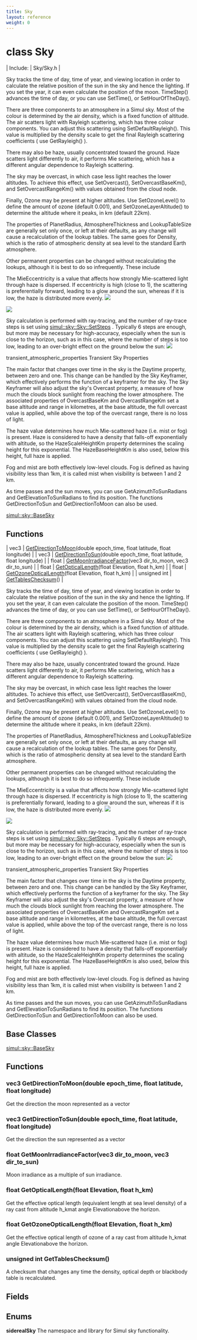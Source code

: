 ```yaml
---
title: Sky
layout: reference
weight: 0
---
```

class Sky
===

| Include: | Sky/Sky.h |

Sky tracks the time of day, time of year, and viewing location in order to
calculate the relative position of the sun in the sky and hence the lighting.
If you set the year, it can even calculate the position of the moon.
TimeStep() advances the time of day, or you can use SetTime(), or SetHourOfTheDay().

There are three components to an atmosphere in a Simul sky. Most of the colour is determined by the
air density, which is a fixed function of altitude. The air scatters light with Rayleigh scattering, which has three
colour components. You can adjust this scattering using SetDefaultRayleigh(). This value is multiplied
by the density scale to get the final Rayleigh scattering coefficients ( use GetRayleigh() ).

There may also be haze, usually concentrated toward the ground. Haze scatters light differently to air,
it performs Mie scattering, which has a different angular dependence to Rayleigh scattering.

The sky may be overcast, in which case less light reaches the lower altitudes. To achieve this effect, use
SetOvercast(), SetOvercastBaseKm(), and SetOvercastRangeKm() with values obtained from the cloud node.

Finally, Ozone may be present at higher altitudes. Use SetOzoneLevel() to define the amount of ozone (default 0.001),
and SetOzoneLayerAltitude() to determine the altitude where it peaks, in km (default 22km).

The properties of PlanetRadius, AtmosphereThickness and LookupTableSize are generally set only once, or left at their defaults, as
any change will cause a recalculation of the lookup tables. The same goes for Density, which is the ratio of atmospheric density
at sea level to the standard Earth atmosphere.

Other permanent properties can be changed without recalculating the lookups, although it is best to do so infrequently. These include

The MieEccentricity is a value that affects how strongly Mie-scattered light through haze is dispersed. If eccentricity is high (close to 1),
the scattering is preferentially forward, leading to a glow around the sun, whereas if it is low, the haze is distributed more evenly.
![](/Images/eccentricity_low.png)

![](/Images/eccentricity_high.png)


Sky calculation is performed with ray-tracing, and the number of ray-trace steps is set using [simul::sky::Sky::SetSteps](/ref/simul/sky/sky/setsteps)
.
Typically 6 steps are enough, but more may be necessary for high-accuracy, especially when the sun is close to the horizon, such as in this case,
where the number of steps is too low, leading to an over-bright effect on the ground below the sun:
![](/Images/sky_steps_too_low.png)


transient_atmospheric_properties Transient Sky Properties

The main factor that changes over time in the sky is the Daytime property, between zero and one. This change can be handled by the
Sky Keyframer, which effectively performs the function of a keyframer for the sky. The Sky Keyframer will also adjust the sky's
Overcast property, a measure of how much the clouds block sunlight from reaching the lower atmosphere. The associated properties
of OvercastBaseKm and OvercastRangeKm set a base altitude and range in kilometres, at the base altitude, the full overcast
value is applied, while above the top of the overcast range, there is no loss of light.

The haze value determines how much Mie-scattered haze (i.e. mist or fog) is present. Haze is considered to have a density that falls-off
exponentially with altitude, so the HazeScaleHeightKm property determines the scaling height for this exponential. The
HazeBaseHeightKm is also used, below this height, full haze is applied.

Fog and mist are both effectively low-level clouds. Fog is defined as having visibility less than 1km, it is called mist when visibility
is between 1 and 2 km.

As time passes and the sun moves, you can use GetAzimuthToSunRadians and GetElevationToSunRadians to find its position.
The functions GetDirectionToSun and GetDirectionToMoon can also be used.
  

[simul::sky::BaseSky](/ref/simul/sky/basesky)

Functions
---

| vec3 | [GetDirectionToMoon](#GetDirectionToMoon)(double epoch_time, float latitude, float longitude) |
| vec3 | [GetDirectionToSun](#GetDirectionToSun)(double epoch_time, float latitude, float longitude) |
| float | [GetMoonIrradianceFactor](#GetMoonIrradianceFactor)(vec3 dir_to_moon, vec3 dir_to_sun) |
| float | [GetOpticalLength](#GetOpticalLength)(float Elevation, float h_km) |
| float | [GetOzoneOpticalLength](#GetOzoneOpticalLength)(float Elevation, float h_km) |
| unsigned int | [GetTablesChecksum](#GetTablesChecksum)() |

Sky tracks the time of day, time of year, and viewing location in order to
calculate the relative position of the sun in the sky and hence the lighting.
If you set the year, it can even calculate the position of the moon.
TimeStep() advances the time of day, or you can use SetTime(), or SetHourOfTheDay().

There are three components to an atmosphere in a Simul sky. Most of the colour is determined by the
air density, which is a fixed function of altitude. The air scatters light with Rayleigh scattering, which has three
colour components. You can adjust this scattering using SetDefaultRayleigh(). This value is multiplied
by the density scale to get the final Rayleigh scattering coefficients ( use GetRayleigh() ).

There may also be haze, usually concentrated toward the ground. Haze scatters light differently to air,
it performs Mie scattering, which has a different angular dependence to Rayleigh scattering.

The sky may be overcast, in which case less light reaches the lower altitudes. To achieve this effect, use
SetOvercast(), SetOvercastBaseKm(), and SetOvercastRangeKm() with values obtained from the cloud node.

Finally, Ozone may be present at higher altitudes. Use SetOzoneLevel() to define the amount of ozone (default 0.001),
and SetOzoneLayerAltitude() to determine the altitude where it peaks, in km (default 22km).

The properties of PlanetRadius, AtmosphereThickness and LookupTableSize are generally set only once, or left at their defaults, as
any change will cause a recalculation of the lookup tables. The same goes for Density, which is the ratio of atmospheric density
at sea level to the standard Earth atmosphere.

Other permanent properties can be changed without recalculating the lookups, although it is best to do so infrequently. These include

The MieEccentricity is a value that affects how strongly Mie-scattered light through haze is dispersed. If eccentricity is high (close to 1),
the scattering is preferentially forward, leading to a glow around the sun, whereas if it is low, the haze is distributed more evenly.
![](/Images/eccentricity_low.png)

![](/Images/eccentricity_high.png)


Sky calculation is performed with ray-tracing, and the number of ray-trace steps is set using [simul::sky::Sky::SetSteps](/ref/simul/sky/sky/setsteps)
.
Typically 6 steps are enough, but more may be necessary for high-accuracy, especially when the sun is close to the horizon, such as in this case,
where the number of steps is too low, leading to an over-bright effect on the ground below the sun:
![](/Images/sky_steps_too_low.png)


transient_atmospheric_properties Transient Sky Properties

The main factor that changes over time in the sky is the Daytime property, between zero and one. This change can be handled by the
Sky Keyframer, which effectively performs the function of a keyframer for the sky. The Sky Keyframer will also adjust the sky's
Overcast property, a measure of how much the clouds block sunlight from reaching the lower atmosphere. The associated properties
of OvercastBaseKm and OvercastRangeKm set a base altitude and range in kilometres, at the base altitude, the full overcast
value is applied, while above the top of the overcast range, there is no loss of light.

The haze value determines how much Mie-scattered haze (i.e. mist or fog) is present. Haze is considered to have a density that falls-off
exponentially with altitude, so the HazeScaleHeightKm property determines the scaling height for this exponential. The
HazeBaseHeightKm is also used, below this height, full haze is applied.

Fog and mist are both effectively low-level clouds. Fog is defined as having visibility less than 1km, it is called mist when visibility
is between 1 and 2 km.

As time passes and the sun moves, you can use GetAzimuthToSunRadians and GetElevationToSunRadians to find its position.
The functions GetDirectionToSun and GetDirectionToMoon can also be used.
  


Base Classes
---
[simul::sky::BaseSky](/ref/simul/sky/basesky)

Functions
---

### <a name="GetDirectionToMoon"/>vec3 GetDirectionToMoon(double epoch_time, float latitude, float longitude)
Get the direction the moon represented as a vector

### <a name="GetDirectionToSun"/>vec3 GetDirectionToSun(double epoch_time, float latitude, float longitude)
Get the direction the sun represented as a vector

### <a name="GetMoonIrradianceFactor"/>float GetMoonIrradianceFactor(vec3 dir_to_moon, vec3 dir_to_sun)
Moon irradiance as a multiple of sun irradiance.

### <a name="GetOpticalLength"/>float GetOpticalLength(float Elevation, float h_km)
Get the effective optical length (equivalent length at sea level density) of a ray
cast from altitude h_kmat angle Elevationabove the horizon.

### <a name="GetOzoneOpticalLength"/>float GetOzoneOpticalLength(float Elevation, float h_km)
Get the effective optical length of ozone of a ray cast from altitude h_kmat angle Elevationabove the horizon.

### <a name="GetTablesChecksum"/>unsigned int GetTablesChecksum()
A checksum that changes any time the density, optical depth or blackbody table is recalculated.

Fields
---

Enums
---

**siderealSky**  The namespace and library for Simul sky functionality.
